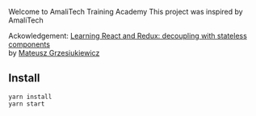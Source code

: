 Welcome to AmaliTech Training Academy
This project was inspired by AmaliTech

Ackowledgement:
[Learning React and Redux: decoupling with stateless components](https://www.udemy.com/course/1326760/)  
by [Mateusz Grzesiukiewicz](https://www.linkedin.com/in/mateusz-grzesiukiewicz-8556a030/)

## Install

```
yarn install
yarn start
```
